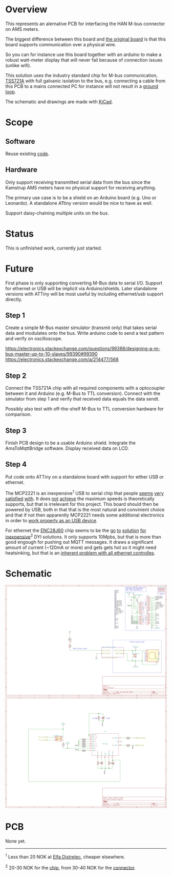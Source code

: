 
# Overview

This represents an alernative PCB for interfacing the HAN M-bus connector
on AMS meters.

The biggest difference between this board and [the original board](../Board_001)
is that this board supports communication over a physical wire.

So you can for instance use this board together with an arduino to make
a robust watt-meter display that will never fail because of connection
issues (unlike wifi).

This solution uses the industry standard chip for M-bus communication,
[TSS721A](http://www.ti.com/lit/ds/symlink/tss721a.pdf) with full
galvanic isolation to the bus, e.g. connecting a cable from this PCB
to a mains connected PC for instance will not result in a [ground
loop](https://en.wikipedia.org/wiki/Ground_loop_%28electricity%29).

The schematic and drawings are made with
[KiCad](http://www.kicad-pcb.org/).


# Scope

## Software

Reuse existing [code](../../Code).

## Hardware

Only support receiving transmitted serial data from the bus since the
Kamstrup AMS meters have no physical support for receiving anything.

The primary use case is to be a shield on an Arduino board (e.g. Uno or
Leonardo). A standalone ATtiny version would be nice to have as well.

Support daisy-chaining multiple units on the bus.


# Status

This is unfinished work, currently just started.

# Future

First phase is only supporting converting M-Bus data to serial I/O.
Support for ethernet or USB will be implicit via Arduino/shields. Later
standalone versions with ATTiny will be most useful by including
ethernet/usb support directly.

## Step 1

Create a simple M-Bus master simulator (transmit only) that takes
serial data and modulates onto the bus. Write arduino code to send a
test pattern and verify on oscilloscope.

https://electronics.stackexchange.com/questions/99388/designing-a-m-bus-master-up-to-10-slaves/99390#99390
https://electronics.stackexchange.com/a/214477/568

## Step 2

Connect the TSS721A chip with all required components with a optocoupler
between it and Arduino (e.g. M-Bus to TTL conversion). Connect with the
simulator from step 1 and verify that received data equals the data sendt.

Possibly also test with off-the-shelf M-Bus to TTL conversion hardware
for comparison.

## Step 3

Finish PCB design to be a usable Arduino shield. Integrate the
AmsToMqttBridge software. Display received data on LCD.

## Step 4

Put code onto ATTiny on a standalone board with support for either USB
or ethernet.

The MCP2221 is an inexpensive<sup>1</sup> USB to serial chip that people
[seems](https://www.element14.com/community/groups/open-source-hardware/blog/2016/02/01/implementing-non-ftdi-usb-to-uart-serial-interfaces)
[very](http://www.eevblog.com/forum/reviews/alternatives-to-ftdi-usb-to-uart-converter/)
[satisfied](https://hackaday.io/project/18845-usb-serial-uart)
[with](https://hackaday.com/2016/03/04/dual-uarti2c-breakout-goes-both-ways/).
It does [not](http://blog.zakkemble.co.uk/mcp2221-hid-library/)
[achieve](https://hackaday.com/2017/05/31/counterfeit-hardware-may-lead-to-malware-and-failure/#comment-3636318)
the maximum speeds is theoretically supports, but that is irrelevant for
this project. This board should then be powered by USB, both in that that
is the most natural and convinient choice and that if not then apparently
MCP2221 needs some additional electronics in order to [work properly as
an USB device](https://electronics.stackexchange.com/a/323551/568).

For ethernet the
[ENC28J60](http://www.microchip.com/wwwproducts/Devices.aspx?dDocName=en022889)
chip seems to be the
[go](https://www.reddit.com/r/arduino/comments/18pw59/diycheap_ethernet_shields/)
[to](https://www.open-electronics.org/low-cost-ethernet-shield-with-enc28j60/)
[solution](http://www.instructables.com/id/A-credit-card-sized-Ethernet-Arduino-compatable-co/)
[for](https://www.pocketmagic.net/atmega8-and-enc28j60-for-ethernet-support/)
[inexpensive](http://tuxgraphics.org/electronics/200606/article06061.shtml)<sup>2</sup>
DYI solutions. It only supports 10Mpbs, but that is more than
good engough for pushing out MQTT messages. It draws a significant
amount of current (~120mA or more) and gets gets hot so it might
need heatsinking, but that is an [inherent problem with all ethernet
controlles](https://electronics.stackexchange.com/questions/52349/why-is-ethernet-so-power-hungry).

# Schematic

![](shield1.png?raw=true)
![](mbus-receiver-opto.png?raw=true)

# PCB

None yet.

-------------------

<sup>1</sup> Less than 20 NOK at [Elfa
Distrelec](https://www.elfadistrelec.no/en/interface-ic-uart-usb-so-14-microchip-mcp2221-sl/p/11087556),
cheaper elsewhere.

<sup>2</sup> 20-30 NOK for the
[chip](https://www.elfadistrelec.no/search?q=ENC28J60&filter_Category1=&filter_Category1=&filter_Category1=&filter_Category1=&filter_Category1=),
from 30-40 NOK for the
[connector](https://www.elfadistrelec.no/search?q=magjack&filter_Category1=&filter_Category1=&filter_Category1=&filter_Category1=&filter_Category1=&sort=Price:asc&page=1).

